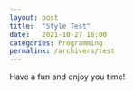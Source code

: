 ```yaml
---
layout: post
title:  "Style Test"
date:   2021-10-27 16:00
categories: Programming
permalink: /archivers/test
---
```


Have a fun and enjoy you time!

